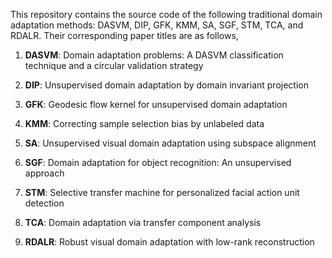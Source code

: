 This repository contains the source code of the following traditional domain adaptation methods: DASVM, DIP, GFK, KMM, SA, SGF, STM, TCA, and RDALR. Their corresponding paper titles are as follows,

1. **DASVM**: Domain adaptation problems: A DASVM classification technique and a circular validation strategy

2. **DIP**: Unsupervised domain adaptation by domain invariant projection

3. **GFK**: Geodesic flow kernel for unsupervised domain adaptation

4. **KMM**: Correcting sample selection bias by unlabeled data

5. **SA**: Unsupervised visual domain adaptation using subspace alignment

6. **SGF**: Domain adaptation for object recognition: An unsupervised approach

7. **STM**: Selective transfer machine for personalized facial action unit detection

8. **TCA**: Domain adaptation via transfer component analysis

9. **RDALR**: Robust visual domain adaptation with low-rank reconstruction